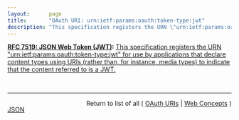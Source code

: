 ```yaml
---
layout:      page
title:       "OAuth URI: urn:ietf:params:oauth:token-type:jwt"
description: "This specification registers the URN \"urn:ietf:params:oauth:token-type:jwt\" for use by applications that declare content types using URIs (rather than, for instance, media types) to indicate that the content referred to is a JWT."
---
```


**[RFC 7519: JSON Web Token (JWT)](/specs/IETF/RFC/7519 "JSON Web Token (JWT) is a compact, URL-safe means of representing claims to be transferred between two parties. The claims in a JWT are encoded as a JSON object that is used as the payload of a JSON Web Signature (JWS) structure or as the plaintext of a JSON Web Encryption (JWE) structure, enabling the claims to be digitally signed or integrity protected with a Message Authentication Code (MAC) and/or encrypted."):** [This specification registers the URN "urn:ietf:params:oauth:token-type:jwt" for use by applications that declare content types using URIs (rather than, for instance, media types) to indicate that the content referred to is a JWT.](http://tools.ietf.org/html/rfc7519#section-9 "Read documentation for OAuth URI &#34;urn:ietf:params:oauth:token-type:jwt&#34;")

<br/>
<hr/>

<p style="float : left"><a href="urn:ietf:params:oauth:token-type:jwt.json" title="JSON representing this particular Web Concept value">JSON</a></p>
<p style="text-align: right">Return to list of all ( <a href="../oauth-uris">OAuth URIs</a> | <a href="../">Web Concepts</a> )</p>

